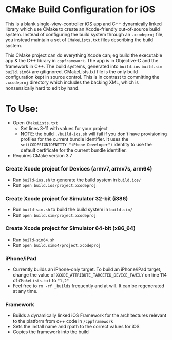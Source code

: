 # CMake Build Configuration for iOS

This is a blank single-view-controller iOS app and C++ dynamically linked library which use CMake to create an Xcode-friendly out-of-source build system. Instead of configuring the build system through an `.xcodeproj` file, you instead maintain a set of `CMakeLists.txt` files describing the build system.

This CMake project can do everything Xcode can; eg build the executable app & the C++ library in `cppframework`. The app is in Objective-C and the framework in C++. The build systems, generated into `build.ios` `build.sim` `build.sim64` are gitignored. CMakeLists.txt file is the only build configuration kept in source control. This is in contrast to committing the `.xcodeproj` directory which includes the backing XML, which is nonsensically hard to edit by hand.

# To Use:
- Open `CMakeLists.txt`
  - Set lines 3-11 with values for your project
  - NOTE: the build `./build-ios.sh` will fail if you don't have provisioning profiles for the current bundle identifier. It uses the `set(CODESIGNIDENTITY "iPhone Developer")` identity to use the default certificate for the current bundle identifier.
- Requires CMake version 3.7

### Create Xcode project for Devices (armv7, armv7s, arm64)
- Run `build-ios.sh` to generate the build system in `build.ios/`
- Run `open build.ios/project.xcodeproj`

### Create Xcode project for Simulator 32-bit (i386)
- Run `build-sim.sh` to build the build system in `build.sim/`
- Run `open build.sim/project.xcodeproj`

### Create Xcode project for Simulator 64-bit (x86_64)
- Run `build-sim64.sh` 
- Run `open build.sim64/project.xcodeproj`

### iPhone/iPad
- Currently builds an iPhone-only target. To build an iPhone/iPad target, change the value of `XCODE_ATTRIBUTE_TARGETED_DEVICE_FAMILY` on line 114 of `CMakeLists.txt` to `"1,2"`
- Feel free to `rm -rf _builds` frequently and at will. It can be regenerated at any time.

### Framework
- Builds a dynamically linked iOS Framework for the architectures relevant to the platform from c++ code in `/cppframework`
- Sets the install name and rpath to the correct values for iOS
- Copies the framework into the build
